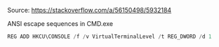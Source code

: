 Source: <https://stackoverflow.com/a/56150498/5932184>

ANSI escape sequences in CMD.exe

```powershell
REG ADD HKCU\CONSOLE /f /v VirtualTerminalLevel /t REG_DWORD /d 1
```
